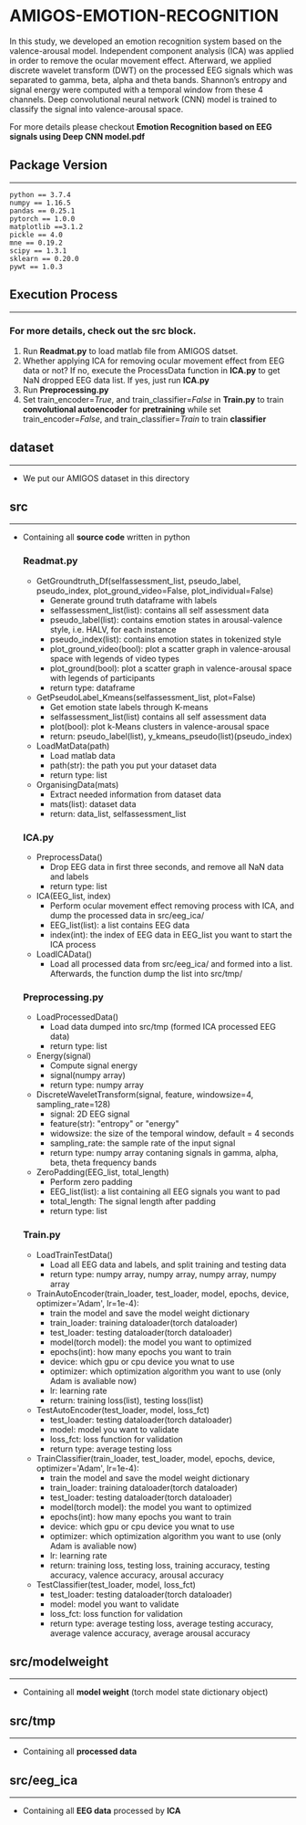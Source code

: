 # AMIGOS-EMOTION-RECOGNITION

In this study, we developed an emotion recognition system based on the valence-arousal model. Independent component analysis (ICA) was applied in order to remove the ocular movement effect. Afterward, we applied discrete wavelet transform (DWT) on the processed EEG signals which was separated to gamma, beta, alpha and theta bands. Shannon’s entropy and signal energy were computed with a temporal window from these 4 channels. Deep convolutional neural network (CNN) model is trained to classify the signal into valence-arousal space.

For more details please checkout **Emotion Recognition based on EEG signals using Deep CNN model.pdf**
## Package Version
---
    python == 3.7.4
    numpy == 1.16.5
    pandas == 0.25.1
    pytorch == 1.0.0
    matplotlib ==3.1.2
    pickle == 4.0
    mne == 0.19.2
    scipy == 1.3.1
    sklearn == 0.20.0
    pywt == 1.0.3


## Execution Process
---
### For more details, check out the **src** block.
1. Run **Readmat.py** to load matlab file from AMIGOS datset.
2. Whether applying ICA for removing ocular movement effect from EEG data or not? If no, execute the ProcessData function in **ICA.py** to get NaN dropped EEG data list. If yes, just run **ICA.py**
3. Run **Preprocessing.py**
4. Set train_encoder=*True*, and train_classifier=*False* in **Train.py** to train **convolutional autoencoder** for **pretraining** while set train_encoder=*False*, and train_classifier=*Train* to train **classifier**


## dataset
---
- We put our AMIGOS dataset in this directory


## src
---
- Containing all **source code** written in python
    ### Readmat.py
    - GetGroundtruth_Df(selfassessment_list, pseudo_label, pseudo_index, plot_ground_video=False, plot_individual=False)
        - Generate ground truth dataframe with labels
        - selfassessment_list(list): contains all self assessment data
        - pseudo_label(list): contains emotion states in arousal-valence style, i.e. HALV, for each instance
        - pseudo_index(list): contains emotion states in tokenized style
        - plot_ground_video(bool): plot a scatter graph in valence-arousal space with legends of video types
        - plot_ground(bool): plot a scatter graph in valence-arousal space with legends of participants
        - return type: dataframe
    - GetPseudoLabel_Kmeans(selfassessment_list, plot=False)
        - Get emotion state labels through K-means
        - selfassessment_list(list) contains all self assessment data
        - plot(bool): plot k-Means clusters in valence-arousal space
        - return: pseudo_label(list), y_kmeans_pseudo(list)(pseudo_index)
    - LoadMatData(path)
        - Load matlab data
        - path(str): the path you put your dataset data
        - return type: list
    - OrganisingData(mats)
        - Extract needed information from dataset data
        - mats(list): dataset data
        - return: data_list, selfassessment_list
    ### ICA.py
    - PreprocessData()
        - Drop EEG data in first three seconds, and remove all NaN data and labels
        - return type: list
    - ICA(EEG_list, index)
        - Perform ocular movement effect removing process with ICA, and dump the processed data in src/eeg_ica/
        - EEG_list(list): a list contains EEG data
        - index(int): the index of EEG data in EEG_list you want to start the ICA process
    - LoadICAData()
        - Load all processed data from src/eeg_ica/ and formed into a list. Afterwards, the function dump the list into src/tmp/ 
    ### Preprocessing.py
    - LoadProcessedData()
        - Load data dumped into src/tmp (formed ICA processed EEG data)
        - return type: list
    - Energy(signal)
        - Compute signal energy
        - signal(numpy array)
        - return type: numpy array
    - DiscreteWaveletTransform(signal, feature, windowsize=4, sampling_rate=128)
        - signal: 2D EEG signal
        - feature(str): "entropy" or "energy"
        - widowsize: the size of the temporal window, default = 4 seconds
        - sampling_rate: the sample rate of the input signal
        - return type: numpy array contaning signals in gamma, alpha, beta, theta frequency bands
    - ZeroPadding(EEG_list, total_length)
        - Perform zero padding
        - EEG_list(list): a list containing all EEG signals you want to pad
        - total_length: The signal length after padding
        - return type: list
    ### Train.py
    - LoadTrainTestData()
        - Load all EEG data and labels, and split training and testing data
        - return type: numpy array, numpy array, numpy array, numpy array
    - TrainAutoEncoder(train_loader, test_loader, model, epochs, device, optimizer='Adam', lr=1e-4):
        - train the model and save the model weight dictionary 
        - train_loader: training dataloader(torch dataloader)
        - test_loader: testing dataloader(torch dataloader)
        - model(torch model): the model you want to optimized
        - epochs(int): how many epochs you want to train
        - device: which gpu or cpu device you wnat to use
        - optimizer: which optimization algorithm you want to use (only Adam is avaliable now)
        - lr: learning rate
        - return: training loss(list), testing loss(list)
    - TestAutoEncoder(test_loader, model, loss_fct)
        - test_loader: testing dataloader(torch dataloader)
        - model: model you want to validate
        - loss_fct: loss function for validation
        - return type: average testing loss
    - TrainClassifier(train_loader, test_loader, model, epochs, device, optimizer='Adam', lr=1e-4):
        - train the model and save the model weight dictionary 
        - train_loader: training dataloader(torch dataloader)
        - test_loader: testing dataloader(torch dataloader)
        - model(torch model): the model you want to optimized
        - epochs(int): how many epochs you want to train
        - device: which gpu or cpu device you wnat to use
        - optimizer: which optimization algorithm you want to use (only Adam is avaliable now)
        - lr: learning rate
        - return: training loss, testing loss, training accuracy, testing accuracy, valence accuracy, arousal accuracy
    - TestClassifier(test_loader, model, loss_fct)
        - test_loader: testing dataloader(torch dataloader)
        - model: model you want to validate
        - loss_fct: loss function for validation
        - return type: average testing loss, average testing accuracy, average valence accuracy, average arousal accuracy

    

## src/modelweight
---
- Containing all **model weight** (torch model state dictionary object)


## src/tmp
---
- Containing all **processed data**

## src/eeg_ica
---
- Containing all **EEG data** processed by **ICA**

